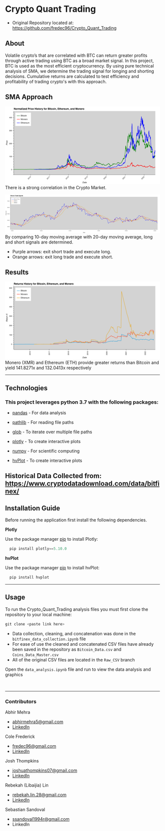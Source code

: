 # Crypto Quant Trading
* Original Repository located at: https://github.com/fredec96/Crypto_Quant_Trading
## About
Volatile crypto’s that are correlated with BTC can return greater profits through active trading using BTC as a broad market signal. In this project, BTC is used as the most efficient cryptocurrency. By using pure technical analysis of SMA, we determine the trading signal for longing and shorting decisions. Cumulative returns are calculated to test efficiency and profitability of trading crypto's with this approach.

## SMA Approach
![Strong Correlation in the Crypto Market](Images/normalized_price.png)
There is a strong correlation in the Crypto Market.

![SMA Buy and Short Signals](Images/trading_signals.png)
By comparing 10-day moving average with 20-day moving average, long and short signals are determined. 
* Purple arrows: exit short trade and execute long. 
* Orange arrows: exit long trade and execute short.

## Results
![Return History Using our Strategy](Images/Cum_returns_graph.png)
Monero (XMR) and Ethereum (ETH) provide greater returns than Bitcoin and yield 141.8271x and 132.0413x respectively

---
## Technologies 
### This project leverages python 3.7 with the following packages:

* [pandas](https://github.com/pandas-dev/pandas) - For data analysis 

* [pathlib](https://docs.python.org/3/library/pathlib.html) - For reading file paths

* [glob](https://docs.python.org/3/library/glob.html) - To iterate over multiple file paths

* [plotly](https://github.com/plotly/plotly.py) - To create interactive plots

* [numpy](https://github.com/numpy/numpy) - For scientific computing

* [hvPlot](https://github.com/holoviz/hvplot) - To create interactive plots

Historical Data Collected from: https://www.cryptodatadownload.com/data/bitfinex/
---
## Installation Guide 
Before running the application first install the following dependencies.

**Plotly**

Use the package manager [pip](https://pip.pypa.io/en/stable/) to install Plotly:

```python
  pip install plotly==5.10.0
```

**hvPlot**

Use the package manager [pip](https://pip.pypa.io/en/stable/) to install hvPlot:

```python
  pip install hvplot
```

---
## Usage 

To run the Crypto_Quant_Trading analysis files you must first clone the repository to your local machine:

```python
git clone <paste link here>
```
* Data collection, cleaning, and concatenation was done in the ```bitfinex_data_collection.ipynb``` file 
* For ease of use the cleaned and concatenated CSV files have already been saved in the repository as ```Bitcoin_Data.csv``` and ```Coins_Data_Master.csv```
* All of the original CSV files are located in the ```Raw_CSV``` branch 

Open the ```data_analysis.ipynb``` file and run to view the data analysis and graphics 
  
<br>

---

### Contributors 

Abhir Mehra
* abhirmehra5@gmail.com
* [LinkedIn](https://www.linkedin.com/in/abhir-mehra/)

Cole Frederick
* fredec96@gmail.com
* [LinkedIn](https://www.linkedin.com/in/cole-frederick-085982b0/)

Josh Thompkins
* joshuathompkins07@gmail.com
* [LinkedIn](https://www.linkedin.com/in/rebekah-lin/)

Rebekah (Libaijia) Lin
* rebekah.lin.28@gmail.com
* [LinkedIn](https://www.linkedin.com/in/joshua-thompkins/)

Sebastian Sandoval
* ssandoval1994r@gmail.com
* LinkedIn
